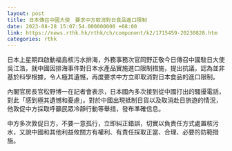 ```yaml
---
layout: post
title: 日本傳召中國大使　要求中方取消對日食品進口限制
date: 2023-08-28 15:07:54.000000000 +08:00
link: https://news.rthk.hk/rthk/ch/component/k2/1715459-20230828.htm
categories: rthk
---
```


日本上星期四啟動福島核污水排海，外務事務次官岡野正敬今日傳召中國駐日大使吳江浩，就中國因排海事件對日本水產品實施進口限制措施，提出抗議，認為並非基於科學根據，令人極其遺憾，再度要求中方立即取消對日本食品的進口限制。

內閣官房長官松野博一在記者會表示，日本國內多次接到從中國打出的騷擾電話，對此「感到極其遺憾和憂慮」。對於中國出現抵制日貨以及取消赴日旅遊的情況，他敦促中方採取呼籲民眾冷靜行動等舉措，發布準確信息。

中方多次敦促日方，不要一意孤行，立即糾正錯誤，切實以負責任方式處置核污水，又說中國和其他利益攸關方有權利、有責任採取正當、合理、必要的防範措施。
